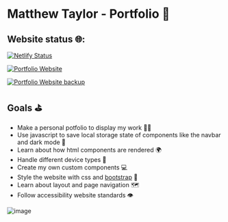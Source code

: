# Matthew Taylor - Portfolio 💼

## Website status 🌐:

[![Netlify Status](https://api.netlify.com/api/v1/badges/e61af12c-c11a-4b95-8cf6-53234ae10690/deploy-status)](https://app.netlify.com/sites/matthewtaylor/deploys)

[![Portfolio Website](https://img.shields.io/badge/Website-matthewandretaylor.github.io-informational?style=flat-square&color=8B89CC&logo=Google-Chrome&logoColor=white)](https://matthewandretaylor.github.io)

[![Portfolio Website backup](https://img.shields.io/badge/Website-matthewtaylor.netlify.app-informational?style=flat-square&color=8B89CC&logo=Google-Chrome&logoColor=white)](https://matthewtaylor.netlify.app)


## Goals ⛳

- Make a personal potfolio to display my work 👷‍♂️
- Use javascript to save local storage state of components like the navbar and dark mode 🌛
- Learn about how html components are rendered 🌍
- Handle different device types 📱
- Create my own custom components 💻
- Style the website with css and [bootstrap](https://getbootstrap.com/) 🎨
- Learn about layout and page navigation 🗺
- Follow accessibility website standards 👁

![image](https://user-images.githubusercontent.com/100451342/213903403-e28c8040-c9ff-4924-b83b-b7438d5be742.png)
